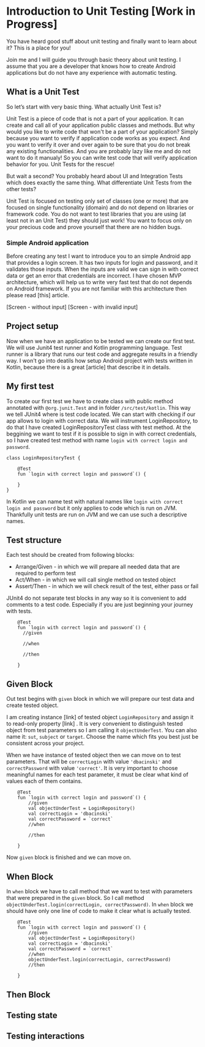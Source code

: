 # Introduction to Unit Testing [Work in Progress]

You have heard good stuff about unit testing and finally want to learn about it? This is a place for you! 

Join me and I will guide you through basic theory about unit testing. I assume that you are a developer that knows how to  create Android applications but do not have any experience with automatic testing.

## What is a Unit Test

So let’s start with very basic thing. What actually Unit Test is?

Unit Test is a piece of code that is not a part of your application. It can create and call all of your application public classes and methods. But why would you like to write code that won't be a part of your application? Simply because you want to verify if application code works as you expect. And you want to verify it over and over again to be sure that you do not break any existing functionalities. And you are probably lazy like me and do not want to do it manualy! So you can write test code that will verify application behavior for you. Unit Tests for the rescue!

But wait a second? You probably heard about UI and Integration Tests which does exactly the same thing. What differentiate Unit Tests from the other tests? 

Unit Test is focused on testing only set of classes (one or more) that are focused on single functionality (domain) and do not depend on libraries or framework code. You do not want to test libraries that you are using (at least not in an Unit Test) they should just work! You want to focus only on your precious code and prove yourself that there are no hidden bugs.

### Simple Android application

Before creating any test I want to introduce you to an simple Android app that provides a login screen. It has two inputs for login and password, and it validates those inputs. When the inputs are valid we can sign in with correct data or get an error that credentials are incorrect. I have chosen MVP architecture, which will help us to write very fast test that do not depends on Android framework. If you are not familiar with this architecture then please read [this] article.

[Screen - without input]
[Screen - with invalid input]

## Project setup

Now when we have an application to be tested we can create our first test. We will use Junit4 test runner and Kotlin programming language. Test runner is a library that runs our test code and aggregate results in a friendly way. I won't go into deatils how setup Android project with tests written in Kotlin, because there is a great [article] that describe it in details.

## My first test

To create our first test we have to create class with public method annotated with `@org.junit.Test` and in folder `/src/test/kotlin`. This way we tell JUnit4 where is test code located. We can start with checking if our app allows to login with correct data. We will instrument LoginRepository, to do that I have created LoginRepositoryTest class with test method. At the beggining we want to test if it is possible to sign in with correct credentials, so I have created test method with name `login with correct login and password`.

```
class LoginRepositoryTest {

    @Test
    fun `login with correct login and password`() {
    
    }
}
```

In Kotlin we can name test with natural names like `login with correct login and password` but it only applies to code which is run on JVM. Thankfully unit tests are run on JVM and we can use such a descriptive names. 

## Test structure

Each test should be created from following blocks:

- Arrange/Given - in which we will prepare all needed data that are required to perform test
- Act/When - in which we will call single method on tested object
- Assert/Then - in which we will check result of the test, either pass or fail

JUnit4 do not separate test blocks in any way so it is convenient to add comments to a test code. Especially if you are just beginning your journey with tests.

```
    @Test
    fun `login with correct login and password`() {
      //given
      
      //when
      
      //then
    
    }
```

## Given Block

Out test begins with `given` block in which we will prepare our test data and create tested object. 

I am creating instance [link] of tested object `LoginRepository` and assign it to read-only property [link] . It is very convenient to distinguish tested object from test parameters so I am calling it `objectUnderTest`. You can also name it: `sut`, `subject` or `target`. Choose the name which fits you best just be consistent across your project.

When we have instance of tested object then we can move on to test parameters. That will be `correctLogin` with value `'dbacinski'` and `correctPassword` with value `'correct'`. It is very important to choose meaningful names for each test parameter, it must be clear what kind of values each of them contains.

```
    @Test
    fun `login with correct login and password`() {
        //given
        val objectUnderTest = LoginRepository()
        val correctLogin = 'dbacinski'
        val correctPassword = `correct`
        //when

        //then
        
    }
```

Now `given` block is finished and we can move on.

## When Block

In `when` block we have to call method that we want to test with parameters that were prepared in the `given` block. So I call method `objectUnderTest.login(correctLogin, correctPassword)`. In `when` block we should have only one line of code to make it clear what is actually tested.

```
    @Test
    fun `login with correct login and password`() {
        //given
        val objectUnderTest = LoginRepository()
        val correctLogin = 'dbacinski'
        val correctPassword = `correct`
        //when
        objectUnderTest.login(correctLogin, correctPassword)
        //then
        
    }
```

## Then Block

## Testing state

## Testing interactions




